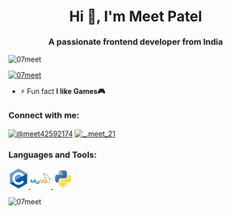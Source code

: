 <h1 align="center">Hi 👋, I'm Meet Patel</h1>
<h3 align="center">A passionate frontend developer from India</h3>

<p align="left"> <img src="https://komarev.com/ghpvc/?username=07meet&label=Profile%20views&color=0e75b6&style=flat" alt="07meet" /> </p>

<p align="left"> <a href="https://github.com/ryo-ma/github-profile-trophy"><img src="https://github-profile-trophy.vercel.app/?username=07meet" alt="07meet" /></a> </p>

- ⚡ Fun fact **I like Games🎮**

<h3 align="left">Connect with me:</h3>
<p align="left">
<a href="https://twitter.com/@meet42592174" target="blank"><img align="center" src="https://raw.githubusercontent.com/rahuldkjain/github-profile-readme-generator/master/src/images/icons/Social/twitter.svg" alt="@meet42592174" height="30" width="40" /></a>
<a href="https://instagram.com/_.meet_21" target="blank"><img align="center" src="https://raw.githubusercontent.com/rahuldkjain/github-profile-readme-generator/master/src/images/icons/Social/instagram.svg" alt="_.meet_21" height="30" width="40" /></a>
</p>

<h3 align="left">Languages and Tools:</h3>
<p align="left"> <a href="https://www.c++programming.com/" target="_blank" rel="noreferrer"> <img src="https://raw.githubusercontent.com/devicons/devicon/master/icons/c/c-original.svg" alt="c" width="40" height="40"/> </a> <a href="https://www.mysql.com/" target="_blank" rel="noreferrer"> <img src="https://raw.githubusercontent.com/devicons/devicon/master/icons/mysql/mysql-original-wordmark.svg" alt="mysql" width="40" height="40"/> </a> <a href="https://www.python.org" target="_blank" rel="noreferrer"> <img src="https://raw.githubusercontent.com/devicons/devicon/master/icons/python/python-original.svg" alt="python" width="40" height="40"/> </a> </p>

<p><img align="left" src="https://github-readme-stats.vercel.app/api/top-langs?username=07meet&show_icons=true&locale=en&layout=compact" alt="07meet" /></p>

